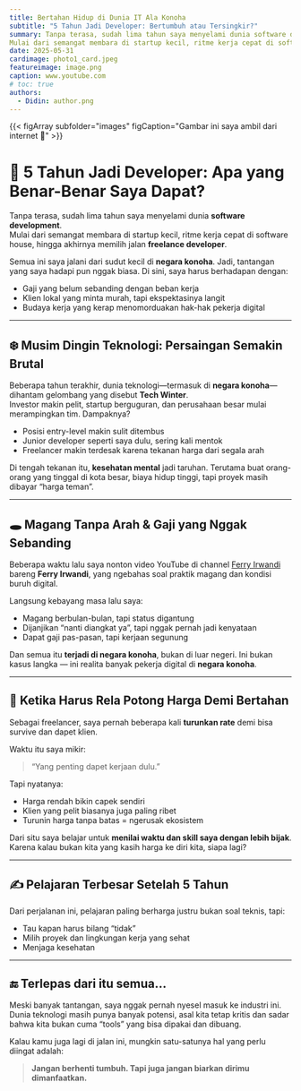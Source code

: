 ```yaml
---
title: Bertahan Hidup di Dunia IT Ala Konoha
subtitle: "5 Tahun Jadi Developer: Bertumbuh atau Tersingkir?"
summary: Tanpa terasa, sudah lima tahun saya menyelami dunia software development.  
Mulai dari semangat membara di startup kecil, ritme kerja cepat di software house, hingga akhirnya memilih jalan freelance developer..
date: 2025-05-31
cardimage: photo1_card.jpeg
featureimage: image.png
caption: www.youtube.com
# toc: true
authors:
  - Didin: author.png
---
```

{{< figArray subfolder="images" figCaption="Gambar ini saya ambil dari internet :wave:" >}}

# 🧭 5 Tahun Jadi Developer: Apa yang Benar-Benar Saya Dapat?

Tanpa terasa, sudah lima tahun saya menyelami dunia **software development**.  
Mulai dari semangat membara di startup kecil, ritme kerja cepat di software house, hingga akhirnya memilih jalan **freelance developer**.

Semua ini saya jalani dari sudut kecil di **negara konoha**. Jadi, tantangan yang saya hadapi pun nggak biasa. Di sini, saya harus berhadapan dengan:

- Gaji yang belum sebanding dengan beban kerja  
- Klien lokal yang minta murah, tapi ekspektasinya langit  
- Budaya kerja yang kerap menomorduakan hak-hak pekerja digital

---

## ❄️ Musim Dingin Teknologi: Persaingan Semakin Brutal

Beberapa tahun terakhir, dunia teknologi—termasuk di **negara konoha**—dihantam gelombang yang disebut **Tech Winter**.  
Investor makin pelit, startup berguguran, dan perusahaan besar mulai merampingkan tim. Dampaknya?

- Posisi entry-level makin sulit ditembus  
- Junior developer seperti saya dulu, sering kali mentok  
- Freelancer makin terdesak karena tekanan harga dari segala arah

Di tengah tekanan itu, **kesehatan mental** jadi taruhan. Terutama buat orang-orang yang tinggal di kota besar, biaya hidup tinggi, tapi proyek masih dibayar “harga teman”.

---

## 🕳️ Magang Tanpa Arah & Gaji yang Nggak Sebanding

Beberapa waktu lalu saya nonton video YouTube di channel [Ferry Irwandi](https://youtu.be/lzh33ajVxCE?si=yxTDeXclsFTY4Fi1) bareng **Ferry Irwandi**, yang ngebahas soal praktik magang dan kondisi buruh digital.

Langsung kebayang masa lalu saya:

- Magang berbulan-bulan, tapi status digantung  
- Dijanjikan “nanti diangkat ya”, tapi nggak pernah jadi kenyataan  
- Dapat gaji pas-pasan, tapi kerjaan segunung

Dan semua itu **terjadi di negara konoha**, bukan di luar negeri. Ini bukan kasus langka — ini realita banyak pekerja digital di **negara konoha**.

---


## 🧾 Ketika Harus Rela Potong Harga Demi Bertahan

Sebagai freelancer, saya pernah beberapa kali **turunkan rate** demi bisa survive dan dapet klien.

Waktu itu saya mikir:  
> “Yang penting dapet kerjaan dulu.”

Tapi nyatanya:

- Harga rendah bikin capek sendiri  
- Klien yang pelit biasanya juga paling ribet  
- Turunin harga tanpa batas = ngerusak ekosistem

Dari situ saya belajar untuk **menilai waktu dan skill saya dengan lebih bijak**. Karena kalau bukan kita yang kasih harga ke diri kita, siapa lagi?

---

## ✍️ Pelajaran Terbesar Setelah 5 Tahun

Dari perjalanan ini, pelajaran paling berharga justru bukan soal teknis, tapi:

- Tau kapan harus bilang “tidak”  
- Milih proyek dan lingkungan kerja yang sehat  
- Menjaga kesehatan

---

## 🔚 Terlepas dari itu semua...

Meski banyak tantangan, saya nggak pernah nyesel masuk ke industri ini.  
Dunia teknologi masih punya banyak potensi, asal kita tetap kritis dan sadar bahwa kita bukan cuma “tools” yang bisa dipakai dan dibuang.

Kalau kamu juga lagi di jalan ini, mungkin satu-satunya hal yang perlu diingat adalah:

> **Jangan berhenti tumbuh. Tapi juga jangan biarkan dirimu dimanfaatkan.**
